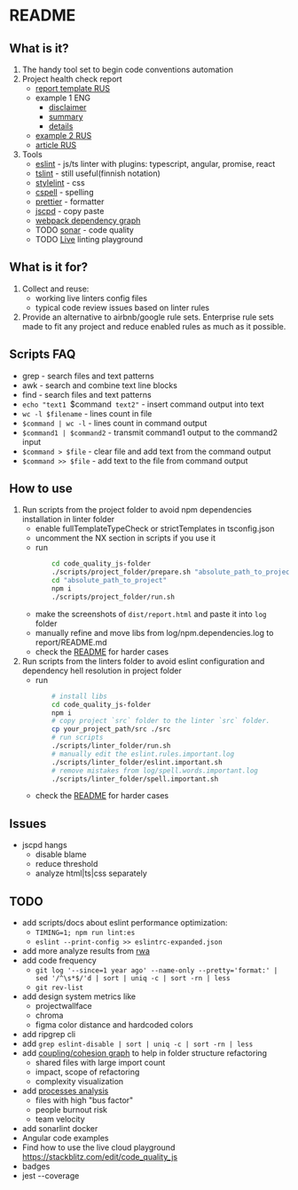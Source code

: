 # README

## What is it?

1. The handy tool set to begin code conventions automation
1. Project health check report 
	* [report template RUS](doc/report_template.rus.md)
	* example 1 ENG
		* [disclaimer](doc/example_report/disclaimer.md)
		* [summary](doc/example_report/summary.md)
		* [details](doc/example_report/details.md)
	* [example 2 RUS](doc/wallet/readme.wallet.rus.md)
	* [article RUS](https://gitlab.com/stepanovv/kbo/-/blob/master/public/articles/public/%D0%BA%D0%B0%D1%87%D0%B5%D1%81%D1%82%D0%B2%D0%BE%20%D0%BA%D0%BE%D0%B4%D0%B0/%D0%BA%D0%B0%D1%87%D0%B5%D1%81%D1%82%D0%B2%D0%BE_%D0%BA%D0%BE%D0%B4%D0%B0.md)
1. Tools
	* [eslint](https://eslint.org/) - js/ts linter with plugins: typescript, angular, promise, react
	* [tslint](https://github.com/palantir/tslint) - still useful(finnish notation)
	* [stylelint](https://stylelint.io/) - css
	* [cspell](https://marketplace.visualstudio.com/items?itemName=streetsidesoftware.code-spell-checker) - spelling
	* [prettier](https://prettier.io/) - formatter
	* [jscpd](https://www.npmjs.com/package/jscpd) - copy paste
	* [webpack dependency graph](https://github.com/bskydive/webpack-dep-graph)
	* TODO [sonar](https://www.sonarqube.org/) - code quality
	* TODO [Live](https://stackblitz.com/edit/code_quality_js?file=README.md) linting playground

## What is it for?

1. Collect and reuse:
	* working live linters config files
	* typical code review issues based on linter rules
1. Provide an alternative to airbnb/google rule sets. Enterprise rule sets made to fit any project and reduce enabled rules as much as it possible.

## Scripts FAQ

 * grep - search files and text patterns
 * awk - search and combine text line blocks
 * find - search files and text patterns
 * `echo "text1 `$command` text2"` - insert command output into text
 * `wc -l $filename` - lines count in file
 * `$command | wc -l` - lines count in command output
 * `$command1 | $command2` - transmit command1 output to the command2 input
 * `$command > $file` - clear file and add text from the command output
 * `$command >> $file` - add text to the file from command output

## How to use

1. Run scripts from the project folder to avoid npm dependencies installation in linter folder
	* enable fullTemplateTypeCheck or strictTemplates in tsconfig.json
	* uncomment the NX section in scripts if you use it
	* run
		```bash
			cd code_quality_js-folder
			./scripts/project_folder/prepare.sh "absolute_path_to_project"
			cd "absolute_path_to_project"
			npm i
			./scripts/project_folder/run.sh
		```
	* make the screenshots of `dist/report.html` and paste it into `log` folder
	* manually refine and move libs from log/npm.dependencies.log to report/README.md
	* check the [README](./scripts/project_folder/README.md) for harder cases
1. Run scripts from the linters folder to avoid eslint configuration and dependency hell resolution in project folder
	* run
		```bash
			# install libs
			cd code_quality_js-folder
			npm i
			# copy project `src` folder to the linter `src` folder.
			cp your_project_path/src ./src
			# run scripts
			./scripts/linter_folder/run.sh
			# manually edit the eslint.rules.important.log
			./scripts/linter_folder/eslint.important.sh
			# remove mistakes from log/spell.words.important.log
			./scripts/linter_folder/spell.important.sh
		```
	* check the [README](./scripts/linters_folder/README.md) for harder cases

## Issues

 * jscpd hangs
	* disable blame
	* reduce threshold
	* analyze html|ts|css separately

## TODO

 * add scripts/docs about eslint performance optimization:
	* `TIMING=1; npm run lint:es`
	* `eslint --print-config >> eslintrc-expanded.json`
 * add more analyze results from [rwa](https://github.com/gothinkster/realworld)
 * add code frequency 
 	* `git log '--since=1 year ago' --name-only --pretty='format:' | sed '/^\s*$/'d | sort | uniq -c | sort -rn | less`
	* `git rev-list`
 * add design system metrics like 
 	* projectwallface
	* chroma
	* figma color distance and hardcoded colors
 * add ripgrep cli
 * add `grep eslint-disable | sort | uniq -c | sort -rn | less`
 * add [coupling/cohesion graph](https://gitlab.com/stepanovv/webpack-dep-graph/-/tree/master) to help in folder structure refactoring
 	* shared files with large import count
	* impact, scope of refactoring
	* complexity visualization
 * add [processes analysis](https://github.com/bskydive/process_modeling)
	* files with high "bus factor"
	* people burnout risk
	* team velocity
 * add sonarlint docker
 * Angular code examples
 * Find how to use the live cloud playground https://stackblitz.com/edit/code_quality_js
 * badges
 * jest --coverage
